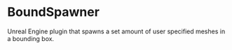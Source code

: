 # BoundSpawner
Unreal Engine plugin that spawns a set amount of user specified meshes in a bounding box.
